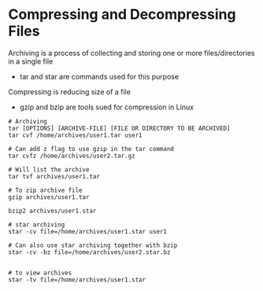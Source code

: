 # Compressing and Decompressing Files
Archiving is a process of collecting and storing one or more files/directories in a single file
- tar and star are commands used for this purpose

Compressing is reducing size of a file
- gzip and bzip are tools sued for compression in Linux


````
# Archiving
tar [OPTIONS] [ARCHIVE-FILE] [FILE OR DIRECTORY TO BE ARCHIVED]
tar cvf /home/archives/user1.tar user1

# Can add z flag to use gzip in the tar command
tar cvfz /home/archives/user2.tar.gz

# Will list the archive
tar tvf archives/user1.tar

# To zip archive file
gzip archives/user1.tar 

bzip2 archives/user1.star 

# star archiving
star -cv file=/home/archives/user1.star user1

# Can also use star archiving together with bzip
star -cv -bz file=/home/archives/user2.star.bz


# to view archives
star -tv file=/home/archives/user1.star
````


